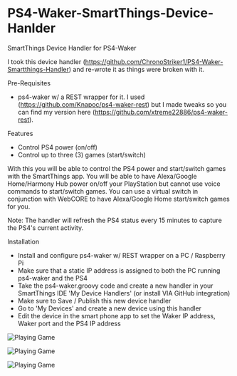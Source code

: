 # PS4-Waker-SmartThings-Device-Hanlder
SmartThings Device Handler for PS4-Waker

I took this device handler (https://github.com/ChronoStriker1/PS4-Waker-Smartthings-Handler) and re-wrote it as things were broken with it.

Pre-Requisites
- ps4-waker w/ a REST wrapper for it. I used (https://github.com/Knapoc/ps4-waker-rest) but I made tweaks so you can find my version here (https://github.com/xtreme22886/ps4-waker-rest).

Features
- Control PS4 power (on/off)
- Control up to three (3) games (start/switch)

With this you will be able to control the PS4 power and start/switch games with the SmartThings app. You will be able to have Alexa/Google Home/Harmony Hub power on/off your PlayStation but cannot use voice commands to start/switch games. You can use a virtual switch in conjunction with WebCORE to have Alexa/Google Home start/switch games for you.

Note: The handler will refresh the PS4 status every 15 minutes to capture the PS4's current activity.

Installation
- Install and configure ps4-waker w/ REST wrapper on a PC / Raspberry Pi
- Make sure that a static IP address is assigned to both the PC running ps4-waker and the PS4
- Take the ps4-waker.groovy code and create a new handler in your SmartThings IDE 'My Device Handlers' (or install VIA GitHub integration)
- Make sure to Save / Publish this new device handler
- Go to 'My Devices' and create a new device using this handler
- Edit the device in the smart phone app to set the Waker IP address, Waker port and the PS4 IP address

![Playing Game](https://raw.githubusercontent.com/xtreme22886/PS4-Waker-SmartThings-Device-Hanlder/master/screenshots/Playing%20Game.png)

![Playing Game](https://raw.githubusercontent.com/xtreme22886/PS4-Waker-SmartThings-Device-Hanlder/master/screenshots/PS%20Off.png)

![Playing Game](https://raw.githubusercontent.com/xtreme22886/PS4-Waker-SmartThings-Device-Hanlder/master/screenshots/Settings.png)
